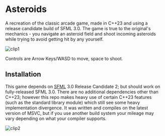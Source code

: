 # Asteroids

A recreation of the classic arcade game, made in C++23 and using a release candidate build of SFML 3.0. The game is true to the original's mechanics - you navigate an asteroid field and shoot incoming asteroids while trying to avoid getting hit by any yourself.

![clip1](https://i.imgur.com/ncTquGn.gif)

Controls are Arrow Keys/WASD to move, space to shoot.

## Installation

This game depends on [SFML](https://www.sfml-dev.org/) 3.0 Release Candidate 2; but should work on fully-released SFML 3.0. There are no additional dependencies other than C++23; however this repo makes heavy use of certain C++23 features (such as the standard library module) which still see some heavy implementation divergence. It was written and compiles on the latest version of MSVC, but if you use another build system your mileage may vary depending on what your compiler supports.

![clip2](https://i.imgur.com/vwJ2mea.gif)
